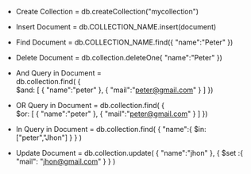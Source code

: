 - Create Collection = 
    db.createCollection("mycollection")

- Insert Document = 
    db.COLLECTION_NAME.insert(document)

- Find Document = 
    db.COLLECTION_NAME.find({
    "name":"Peter"
    })

- Delete Document = 
    db.collection.deleteOne{
    "name":"Peter"
    })

- And Query in Document =  
    db.collection.find( {  
         $and: [
             {
                "name":"peter"
             },
             {
                 "mail":"peter@gmail.com"
             }
        ]
    })

- OR Query in Document =
    db.collection.find( {  
         $or: [
             {
                "name":"peter"
             },
             {
                 "mail":"peter@gmail.com"
             }
        ]
    })

- In Query in Document = 
    db.collection.find( 
             {
                "name":{
                    $in:["peter","Jhon"]
                }
             }
    )

- Update Document = db.collection.update(
    {
    "name":"jhon"
    },
    {
        $set :{
            "mail": "jhon@gmail.com"
        }
    }
)
